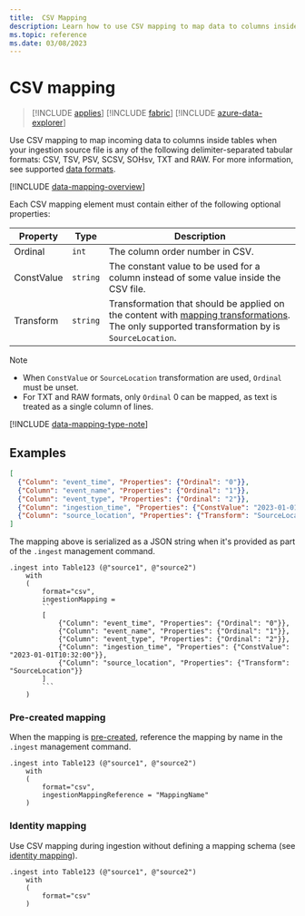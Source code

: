 ```yaml
---
title:  CSV Mapping
description: Learn how to use CSV mapping to map data to columns inside tables upon ingestion.
ms.topic: reference
ms.date: 03/08/2023
---
```


# CSV mapping

> [!INCLUDE [applies](../includes/applies-to-version/applies.md)] [!INCLUDE [fabric](../includes/applies-to-version/fabric.md)] [!INCLUDE [azure-data-explorer](../includes/applies-to-version/azure-data-explorer.md)]

Use CSV mapping to map incoming data to columns inside tables when your ingestion source file is any of the following delimiter-separated tabular formats: CSV, TSV, PSV, SCSV, SOHsv, TXT and RAW. For more information, see supported [data formats](../ingestion-supported-formats.md).

[!INCLUDE [data-mapping-overview](../includes/data-mapping-overview.md)]

Each CSV mapping element must contain either of the following optional properties:

| Property   | Type   | Description                                                                           |
|------------|--------|---------------------------------------------------------------------------------------|
| Ordinal    | `int` | The column order number in CSV.                                                       |
| ConstValue | `string` | The constant value to be used for a column instead of some value inside the CSV file. |
| Transform  | `string` | Transformation that should be applied on the content with [mapping transformations](mappings.md#mapping-transformations). The only supported transformation by is `SourceLocation`. |

> [!NOTE]
>
> * When `ConstValue` or `SourceLocation` transformation are used, `Ordinal` must be unset.
> * For TXT and RAW formats, only `Ordinal` 0 can be mapped, as text is treated as a single column of lines.

[!INCLUDE [data-mapping-type-note](../includes/data-mapping-type-note.md)]

## Examples

``` json
[
  {"Column": "event_time", "Properties": {"Ordinal": "0"}},
  {"Column": "event_name", "Properties": {"Ordinal": "1"}},
  {"Column": "event_type", "Properties": {"Ordinal": "2"}},
  {"Column": "ingestion_time", "Properties": {"ConstValue": "2023-01-01T10:32:00"}}
  {"Column": "source_location", "Properties": {"Transform": "SourceLocation"}}
]
```

The mapping above is serialized as a JSON string when it's provided as part of the `.ingest` management command.

````kusto
.ingest into Table123 (@"source1", @"source2")
    with
    (
        format="csv",
        ingestionMapping =
        ```
        [
            {"Column": "event_time", "Properties": {"Ordinal": "0"}},
            {"Column": "event_name", "Properties": {"Ordinal": "1"}},
            {"Column": "event_type", "Properties": {"Ordinal": "2"}},
            {"Column": "ingestion_time", "Properties": {"ConstValue": "2023-01-01T10:32:00"}},
            {"Column": "source_location", "Properties": {"Transform": "SourceLocation"}}
        ]
        ```
    )
````

### Pre-created mapping

When the mapping is [pre-created](create-ingestion-mapping-command.md), reference the mapping by name in the `.ingest` management command.

```kusto
.ingest into Table123 (@"source1", @"source2")
    with
    (
        format="csv",
        ingestionMappingReference = "MappingName"
    )
```

### Identity mapping

Use CSV mapping during ingestion without defining a mapping schema (see [identity mapping](mappings.md#identity-mapping)).

```kusto
.ingest into Table123 (@"source1", @"source2")
    with
    (
        format="csv"
    )
```
